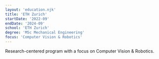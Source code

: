 ```yaml
---
layout: 'education.njk'
title: 'ETH Zurich'
startDate: '2022-09'
endDate: '2024-09'
school: 'ETH Zurich'
degree: 'MSc Mechanical Engineering'
focus: 'Computer Vision & Robotics'
---
```


Research-centered program with a focus on Computer Vision & Robotics.

